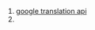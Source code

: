 1. [google translation api](https://stackoverflow.com/questions/49017152/how-to-use-google-translation-api-with-react)
2.
